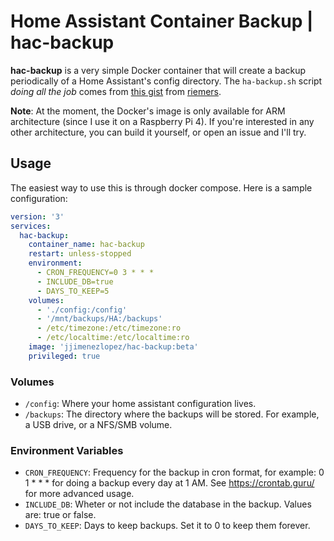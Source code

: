 # Home Assistant Container Backup | hac-backup

**hac-backup** is a very simple Docker container that will create a backup periodically of a Home Assistant's config directory. The `ha-backup.sh` script *doing all the job* comes from [this gist](https://gist.github.com/riemers/041c6a386a2eab95c55ba3ccaa10e7b0) from [riemers](https://github.com/riemers).

**Note**: At the moment, the Docker's image is only available for ARM architecture (since I use it on a Raspberry Pi 4). If you're interested in any other architecture, you can build it yourself, or open an issue and I'll try.

## Usage
The easiest way to use this is through docker compose. Here is a sample configuration:

```yaml
version: '3'
services:
  hac-backup:
    container_name: hac-backup
    restart: unless-stopped
    environment:
      - CRON_FREQUENCY=0 3 * * *
      - INCLUDE_DB=true
      - DAYS_TO_KEEP=5
    volumes:
      - './config:/config'
      - '/mnt/backups/HA:/backups'
      - /etc/timezone:/etc/timezone:ro
      - /etc/localtime:/etc/localtime:ro
    image: 'jjimenezlopez/hac-backup:beta'
    privileged: true
```

### Volumes
 - `/config`: Where your home assistant configuration lives.
 - `/backups`: The directory where the backups will be stored. For example, a USB drive, or a NFS/SMB volume.

### Environment Variables
 - `CRON_FREQUENCY`: Frequency for the backup in cron format, for example: 0 1 * * * for doing a backup every day at 1 AM. See https://crontab.guru/ for more advanced usage.
 - `INCLUDE_DB`: Wheter or not include the database in the backup. Values are: true or false.
 - `DAYS_TO_KEEP`: Days to keep backups. Set it to 0 to keep them forever.
